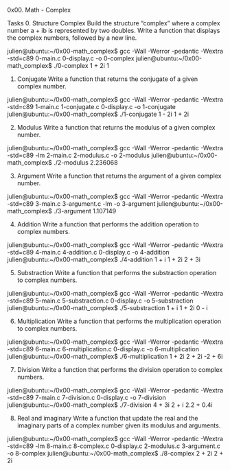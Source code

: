 0x00. Math - Complex

Tasks
0. Structure Complex
Build the structure “complex” where a complex number a + ib is represented by two doubles.
Write a function that displays the complex numbers, followed by a new line.

julien@ubuntu:~/0x00-math_complex$ gcc -Wall -Werror -pedantic -Wextra -std=c89 0-main.c 0-display.c -o 0-complex
julien@ubuntu:~/0x00-math_complex$ ./0-complex
1 + 2i
1


1. Conjugate
Write a function that returns the conjugate of a given complex number.

julien@ubuntu:~/0x00-math_complex$ gcc -Wall -Werror -pedantic -Wextra -std=c89 1-main.c 1-conjugate.c 0-display.c -o 1-conjugate
julien@ubuntu:~/0x00-math_complex$ ./1-conjugate
1 - 2i
1 + 2i


2. Modulus
Write a function that returns the modulus of a given complex number.

julien@ubuntu:~/0x00-math_complex$ gcc -Wall -Werror -pedantic -Wextra -std=c89 -lm 2-main.c 2-modulus.c -o 2-modulus
julien@ubuntu:~/0x00-math_complex$ ./2-modulus
2.236068


3. Argument
Write a function that returns the argument of a given complex number.

julien@ubuntu:~/0x00-math_complex$ gcc -Wall -Werror -pedantic -Wextra -std=c89 3-main.c 3-argument.c -lm -o 3-argument
julien@ubuntu:~/0x00-math_complex$ ./3-argument
1.107149


4. Addition
Write a function that performs the addition operation to complex numbers.

julien@ubuntu:~/0x00-math_complex$ gcc -Wall -Werror -pedantic -Wextra -std=c89 4-main.c 4-addition.c 0-display.c -o 4-addition
julien@ubuntu:~/0x00-math_complex$ ./4-addition
1 + i
1 + 2i
2 + 3i


5. Substraction
Write a function that performs the substraction operation to complex numbers.

julien@ubuntu:~/0x00-math_complex$ gcc -Wall -Werror -pedantic -Wextra -std=c89 5-main.c 5-substraction.c 0-display.c -o 5-substraction
julien@ubuntu:~/0x00-math_complex$ ./5-substraction
1 + i
1 + 2i
0 - i


6. Multiplication
Write a function that performs the multiplication operation to complex numbers.

julien@ubuntu:~/0x00-math_complex$ gcc -Wall -Werror -pedantic -Wextra -std=c89 6-main.c 6-multiplication.c 0-display.c -o 6-multiplication
julien@ubuntu:~/0x00-math_complex$ ./6-multiplication
1 + 2i
2 + 2i
-2 + 6i


7. Division
Write a function that performs the division operation to complex numbers.

julien@ubuntu:~/0x00-math_complex$ gcc -Wall -Werror -pedantic -Wextra -std=c89 7-main.c 7-division.c 0-display.c -o 7-division
julien@ubuntu:~/0x00-math_complex$ ./7-division
4 + 3i
2 + i
2.2 + 0.4i


8. Real and imaginary
Write a function that update the real and the imaginary parts of a complex number given its modulus and arguments.


julien@ubuntu:~/0x00-math_complex$ gcc -Wall -Werror -pedantic -Wextra -std=c89 -lm 8-main.c 8-complex.c 0-display.c 2-modulus.c 3-argument.c -o 8-complex
julien@ubuntu:~/0x00-math_complex$ ./8-complex
2 + 2i
2 + 2i

